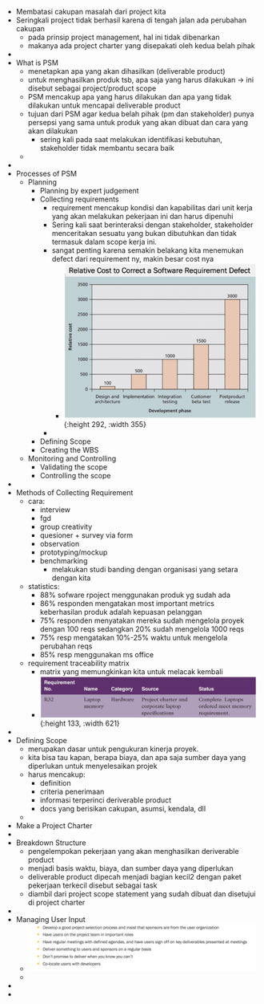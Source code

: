 - Membatasi cakupan masalah dari project kita
- Seringkali project tidak berhasil karena di tengah jalan ada perubahan cakupan
	- pada prinsip project management, hal ini tidak dibenarkan
	- makanya ada project charter yang disepakati oleh kedua belah pihak
-
- What is PSM
	- menetapkan apa yang akan dihasilkan (deliverable product)
	- untuk menghasilkan produk tsb, apa saja yang harus dilakukan -> ini disebut sebagai project/product scope
	- PSM mencakup apa yang harus dilakukan dan apa yang tidak dilakukan untuk mencapai deliverable product
	- tujuan dari PSM agar kedua belah pihak (pm dan stakeholder) punya persepsi yang sama untuk produk yang akan dibuat dan cara yang akan dilakukan
		- sering kali pada saat melakukan identifikasi kebutuhan, stakeholder tidak membantu secara baik
	-
-
- Processes of PSM
	- Planning
		- Planning by expert judgement
		- Collecting requirements
			- requirement mencakup kondisi dan kapabilitas dari unit kerja yang akan melakukan pekerjaan ini dan harus dipenuhi
			- Sering kali saat berinteraksi dengan stakeholder, stakeholder menceritakan sesuatu yang bukan dibutuhkan dan tidak termasuk dalam scope kerja ini.
			- sangat penting karena semakin belakang kita menemukan defect dari requirement ny, makin besar cost nya
				- ![image.png](../assets/image_1647909678441_0.png){:height 292, :width 355}
			-
		- Defining Scope
		- Creating the WBS
	- Monitoring and Controlling
		- Validating the scope
		- Controlling the scope
-
- Methods of Collecting Requirement
	- cara:
		- interview
		- fgd
		- group creativity
		- quesioner + survey via form
		- observation
		- prototyping/mockup
		- benchmarking
			- melakukan studi banding dengan organisasi yang setara dengan kita
	- statistics:
		- 88% sofware rpoject menggunakan produk yg sudah ada
		- 86% responden mengatakan most important metrics keberhasilan produk adalah kepuasan pelanggan
		- 75% responden menyatakan mereka sudah mengelola proyek dengan 100 reqs sedangkan 20% sudah mengelola 1000 reqs
		- 75% resp mengatakan 10%-25% waktu untuk mengelola perubahan reqs
		- 85% resp menggunakan ms office
	- requirement traceability matrix
		- matrix yang memungkinkan kita untuk melacak kembali
		- ![image.png](../assets/image_1647910289241_0.png){:height 133, :width 621}
-
- Defining Scope
	- merupakan dasar untuk pengukuran kinerja proyek.
	- kita bisa tau kapan, berapa biaya, dan apa saja sumber daya yang diperlukan untuk menyelesaikan projek
	- harus mencakup:
		- definition
		- criteria penerimaan
		- informasi terperinci deriverable product
		- docs yang berisikan cakupan, asumsi, kendala, dll
	-
- Make a Project Charter
-
- Breakdown Structure
	- pengelempokan pekerjaan yang akan menghasilkan deriverable product
	- menjadi basis waktu, biaya, dan sumber daya yang diperlukan
	- deliverable product dipecah menjadi bagian kecil2 dengan paket pekerjaan terkecil disebut sebagai task
	- diambil dari project scope statement yang sudah dibuat dan disetujui di project charter
-
- Managing User Input
	- ![image.png](../assets/image_1647911647385_0.png)
	-
-
-